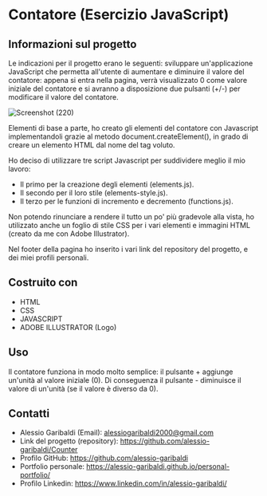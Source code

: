 # Contatore (Esercizio JavaScript)
## Informazioni sul progetto
Le indicazioni per il progetto erano le seguenti: 
sviluppare un'applicazione JavaScript che permetta all'utente di aumentare e diminuire il valore del contatore: appena si entra nella pagina, verrà visualizzato 0 come valore iniziale del contatore e si avranno a disposizione due pulsanti (+/-) per modificare il valore del contatore.

![Screenshot (220)](https://user-images.githubusercontent.com/114823186/200333159-7370ee14-e014-4045-87eb-405d88ae6fd7.png)

Elementi di base a parte, ho creato gli elementi del contatore con Javascript implementandoli grazie al metodo document.createElement(), in grado di creare un elemento HTML dal nome del tag voluto.

Ho deciso di utilizzare tre script Javascript per suddividere meglio il mio lavoro:
- Il primo per la creazione degli elementi (elements.js).
- Il secondo per il loro stile (elements-style.js).
- Il terzo per le funzioni di incremento e decremento (functions.js).

Non potendo rinunciare a rendere il tutto un po' più gradevole alla vista, ho utilizzato anche un foglio di stile CSS per i vari elementi e immagini HTML (creato da me con Adobe Illustrator).

Nel footer della pagina ho inserito i vari link del repository del progetto, e dei miei profili personali.

## Costruito con
- HTML
- CSS
- JAVASCRIPT
- ADOBE ILLUSTRATOR (Logo)

## Uso
Il contatore funziona in modo molto semplice: il pulsante + aggiunge un'unità al valore iniziale (0). 
Di conseguenza il pulsante - diminuisce il valore di un'unità (se il valore è diverso da 0).

## Contatti
- Alessio Garibaldi (Email): alessiogaribaldi2000@gmail.com
- Link del progetto (repository): https://github.com/alessio-garibaldi/Counter
- Profilo GitHub: https://github.com/alessio-garibaldi
- Portfolio personale: https://alessio-garibaldi.github.io/personal-portfolio/
- Profilo Linkedin: https://www.linkedin.com/in/alessio-garibaldi/
